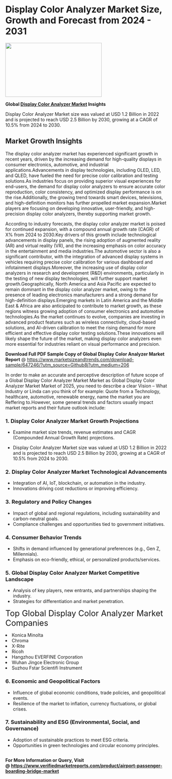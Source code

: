 <H1>Display Color Analyzer Market Size, Growth and Forecast from 2024 - 2031</H1><img class="aligncenter size-medium wp-image-584254" src="https://thirdeyenews.in/wp-content/uploads/2024/09/Global-Market-Research-300x168.jpeg" alt="" width="300" height="168" /><p><strong>Global&nbsp;<a href="https://www.marketsizeandtrends.com/download-sample/647246/?utm_source=Github8j?utm_medium=206">Display Color Analyzer Market</a> Insights</strong></p><p>Display Color Analyzer Market size was valued at USD 1.2 Billion in 2022 and is projected to reach USD 2.5 Billion by 2030, growing at a CAGR of 10.5% from 2024 to 2030.</p><p><h2>Market Growth Insights</h2> <p>The display color analyzer market has experienced significant growth in recent years, driven by the increasing demand for high-quality displays in consumer electronics, automotive, and industrial applications.Advancements in display technologies, including OLED, LED, and QLED, have fueled the need for precise color calibration and testing solutions.As industries focus on providing superior visual experiences for end-users, the demand for display color analyzers to ensure accurate color reproduction, color consistency, and optimized display performance is on the rise.Additionally, the growing trend towards smart devices, televisions, and high-definition monitors has further propelled market expansion.Market players are focusing on developing innovative, user-friendly, and high-precision display color analyzers, thereby supporting market growth. </p> <p>According to industry forecasts, the display color analyzer market is poised for continued expansion, with a compound annual growth rate (CAGR) of X% from 2024 to 2030.Key drivers of this growth include technological advancements in display panels, the rising adoption of augmented reality (AR) and virtual reality (VR), and the increasing emphasis on color accuracy in the entertainment and media industries.The automotive sector is also a significant contributor, with the integration of advanced display systems in vehicles requiring precise color calibration for various dashboard and infotainment displays.Moreover, the increasing use of display color analyzers in research and development (R&D) environments, particularly in the testing of new display technologies, will further support market growth.Geographically, North America and Asia Pacific are expected to remain dominant in the display color analyzer market, owing to the presence of leading electronics manufacturers and a strong demand for high-definition displays.Emerging markets in Latin America and the Middle East & Africa are also anticipated to contribute to market growth, as these regions witness growing adoption of consumer electronics and automotive technologies.As the market continues to evolve, companies are investing in advanced product features such as wireless connectivity, cloud-based solutions, and AI-driven calibration to meet the rising demand for more efficient and effective display color testing solutions.These innovations will likely shape the future of the market, making display color analyzers even more essential for industries reliant on visual performance and precision.</p><p><span class=""><strong>Download Full PDF Sample Copy of Global Display Color Analyzer Market Report</strong> @ <a href="https://www.marketsizeandtrends.com/download-sample/647246/?utm_source=Github8j?utm_medium=206" target="_blank">https://www.marketsizeandtrends.com/download-sample/647246/?utm_source=Github8j?utm_medium=206</a></span></p><p>In order to make an accurate and perceptive description of future scope of a Global&nbsp;Display Color Analyzer Market Market as Global&nbsp;Display Color Analyzer Market Market of 2025, you need to describe a clear Vision &ndash; What Industry or Linda can you think of for example: Quote from a Technology, healthcare, automotive, renewable energy, name the market you are Reffering to.However, some general trends and factors usually impact market reports and their future outlook include:</p><h3>1.&nbsp;<strong>Display Color Analyzer Market Growth Projections</strong></h3><ul><li>Examine market size trends, revenue estimates and CAGR (Compounded Annual Growth Rate) projections.</li><li><p>Display Color Analyzer Market size was valued at USD 1.2 Billion in 2022 and is projected to reach USD 2.5 Billion by 2030, growing at a CAGR of 10.5% from 2024 to 2030.</p></li></ul><h3>2.&nbsp;<strong>Display Color Analyzer Market Technological Advancements</strong></h3><ul><li>Integration of AI, IoT, blockchain, or automation in the industry.</li><li>Innovations driving cost reductions or improving efficiency.</li></ul><h3>3.&nbsp;<strong>Regulatory and Policy Changes</strong></h3><ul><li>Impact of global and regional regulations, including sustainability and carbon-neutral goals.</li><li>Compliance challenges and opportunities tied to government initiatives.</li></ul><h3>4.&nbsp;<strong>Consumer Behavior Trends</strong></h3><ul><li>Shifts in demand influenced by generational preferences (e.g., Gen Z, Millennials).</li><li>Emphasis on eco-friendly, ethical, or personalized products/services.</li></ul><h3>5.&nbsp;<strong>Global Display Color Analyzer Market Competitive Landscape</strong></h3><ul><li>Analysis of key players, new entrants, and partnerships shaping the industry.</li><li>Strategies for differentiation and market penetration.</li></ul><p data-pm-slice="1 1 []"><span style="color: inherit; font-family: inherit; font-size: 25px;">Top Global Display Color Analyzer Market Companies</span></p><div class="" data-test-id=""><p><li>Konica Minolta</li><li> Chroma</li><li> X-Rite</li><li> Ricoh</li><li> Hangzhou EVERFINE Corporation</li><li> Wuhan Jingce Electronic Group</li><li> Suzhou Fstar Scientifi Instrument</li></p></div><h3>6.&nbsp;<strong>Economic and Geopolitical Factors</strong></h3><ul><li>Influence of global economic conditions, trade policies, and geopolitical events.</li><li>Resilience of the market to inflation, currency fluctuations, or global crises.</li></ul><h3>7.&nbsp;<strong>Sustainability and ESG (Environmental, Social, and Governance)</strong></h3><ul><li>Adoption of sustainable practices to meet ESG criteria.</li><li>Opportunities in green technologies and circular economy principles.</li></ul><h2><strong style="font-size: 14px;">For More Information or Query, Visit @&nbsp;</strong><a style="background-color: #ffffff; font-size: 14px;" href="https://www.marketsizeandtrends.com/report/display-color-analyzer-market/" target="_blank">https://www.verifiedmarketreports.com/product/airport-passenger-boarding-bridge-market</a></h2>